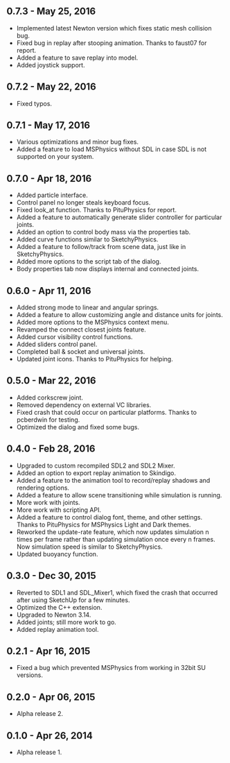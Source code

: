 ## 0.7.3 - May 25, 2016
- Implemented latest Newton version which fixes static mesh collision bug.
- Fixed bug in replay after stooping animation. Thanks to faust07 for report.
- Added a feature to save replay into model.
- Added joystick support.

## 0.7.2 - May 22, 2016
- Fixed typos.

## 0.7.1 - May 17, 2016
- Various optimizations and minor bug fixes.
- Added a feature to load MSPhysics without SDL in case SDL is not supported on your system.

## 0.7.0 - Apr 18, 2016
- Added particle interface.
- Control panel no longer steals keyboard focus.
- Fixed look_at function. Thanks to PituPhysics for report.
- Added a feature to automatically generate slider controller for particular joints.
- Added an option to control body mass via the properties tab.
- Added curve functions similar to SketchyPhysics.
- Added a feature to follow/track from scene data, just like in SketchyPhysics.
- Added more options to the script tab of the dialog.
- Body properties tab now displays internal and connected joints.

## 0.6.0 - Apr 11, 2016
- Added strong mode to linear and angular springs.
- Added a feature to allow customizing angle and distance units for joints.
- Added more options to the MSPhysics context menu.
- Revamped the connect closest joints feature.
- Added cursor visibility control functions.
- Added sliders control panel.
- Completed ball & socket and universal joints.
- Updated joint icons. Thanks to PituPhysics for helping.

## 0.5.0 - Mar 22, 2016
- Added corkscrew joint.
- Removed dependency on external VC libraries.
- Fixed crash that could occur on particular platforms. Thanks to pcberdwin for testing.
- Optimized the dialog and fixed some bugs.

## 0.4.0 - Feb 28, 2016
- Upgraded to custom recompiled SDL2 and SDL2 Mixer.
- Added an option to export replay animation to Skindigo.
- Added a feature to the animation tool to record/replay shadows and rendering options.
- Added a feature to allow scene transitioning while simulation is running.
- More work with joints.
- More work with scripting API.
- Added a feature to control dialog font, theme, and other settings. Thanks to PituPhysics for MSPhysics Light and Dark themes.
- Reworked the update-rate feature, which now updates simulation n times per frame rather than updating simulation once every n frames. Now simulation speed is similar to SketchyPhysics.
- Updated buoyancy function.

## 0.3.0 - Dec 30, 2015
- Reverted to SDL1 and SDL_Mixer1, which fixed the crash that occurred after using SketchUp for a few minutes.
- Optimized the C++ extension.
- Upgraded to Newton 3.14.
- Added joints; still more work to go.
- Added replay animation tool.

## 0.2.1 - Apr 16, 2015
- Fixed a bug which prevented MSPhysics from working in 32bit SU versions.

## 0.2.0 - Apr 06, 2015
- Alpha release 2.

## 0.1.0 - Apr 26, 2014
- Alpha release 1.
